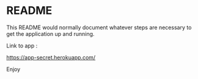 # README

This README would normally document whatever steps are necessary to get the
application up and running.

Link to app :

https://app-secret.herokuapp.com/

Enjoy
